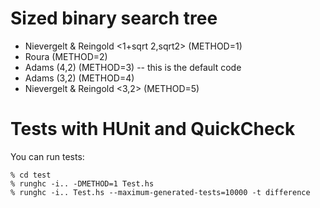 # Sized binary search tree

- Nievergelt & Reingold <1+sqrt 2,sqrt2> (METHOD=1)
- Roura (METHOD=2)
- Adams (4,2) (METHOD=3) -- this is the default code
- Adams (3,2) (METHOD=4)
- Nievergelt & Reingold <3,2> (METHOD=5)

# Tests with HUnit and QuickCheck

You can run tests:

	% cd test
	% runghc -i.. -DMETHOD=1 Test.hs
	% runghc -i.. Test.hs --maximum-generated-tests=10000 -t difference

